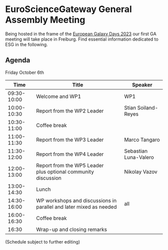 # EuroScienceGateway General Assembly Meeting

Being hosted in the frame of the [European Galaxy Days 2023](/events/2023-10-egd/) our first GA meeting will take place in Freiburg. Find essential information dedicated to ESG in the following.

## Agenda

Friday October 6th

| Time        |  Title  |  Speaker  |
| ----        |  -----  |  -------  |
| 09:30-10:00 | Welcome and WP1 |  WP1      |
| 10:00-10:30 | Report from the WP2 Leader | Stian Soiland-Reyes |
| 10:30-11:00 | Coffee break | |
| 11:00-11:30 | Report from the WP3 Leader | Marco Tangaro |
| 11:30-12:00 | Report from the WP4 Leader | Sebastian Luna-Valero |
| 12:00-13:00 | Report from the WP5 Leader<br> plus optional community discussion | Nikolay Vazov | 
| 13:00-14:30 | Lunch | |
| 14:30-16:00 | WP workshops and discussions in parallel and later mixed as needed | all |
| 16:00-16:30 | Coffee break | |
| 16:30       | Wrap-up and closing remarks | |

(Schedule subject to further editing)
